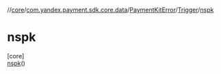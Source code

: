 //[core](../../../../../index.md)/[com.yandex.payment.sdk.core.data](../../../index.md)/[PaymentKitError](../../index.md)/[Trigger](../index.md)/[nspk](index.md)

# nspk

[core]\
[nspk](index.md)()
